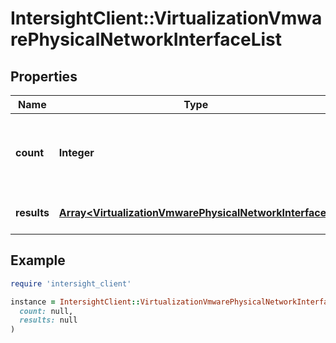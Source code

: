 # IntersightClient::VirtualizationVmwarePhysicalNetworkInterfaceList

## Properties

| Name | Type | Description | Notes |
| ---- | ---- | ----------- | ----- |
| **count** | **Integer** | The total number of &#39;virtualization.VmwarePhysicalNetworkInterface&#39; resources matching the request, accross all pages. The &#39;Count&#39; attribute is included when the HTTP GET request includes the &#39;$inlinecount&#39; parameter. | [optional] |
| **results** | [**Array&lt;VirtualizationVmwarePhysicalNetworkInterface&gt;**](VirtualizationVmwarePhysicalNetworkInterface.md) | The array of &#39;virtualization.VmwarePhysicalNetworkInterface&#39; resources matching the request. | [optional] |

## Example

```ruby
require 'intersight_client'

instance = IntersightClient::VirtualizationVmwarePhysicalNetworkInterfaceList.new(
  count: null,
  results: null
)
```

